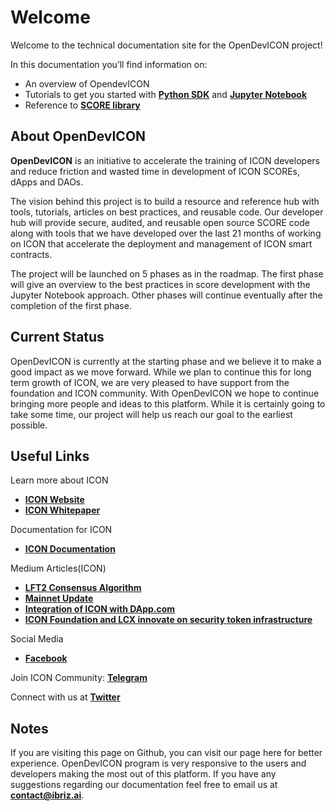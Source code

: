 # Welcome
Welcome to the technical documentation site for the OpenDevICON project!

In this documentation you’ll find information on:

- An overview of OpendevICON
- Tutorials to get you started with [**Python SDK**](docs/prerequisites.md) and [**Jupyter Notebook**](docs/scoreInteraction.md)
- Reference to [**SCORE library**](docs/deck.md)

## About OpenDevICON
**OpenDevICON** is an initiative to accelerate the training of ICON developers and reduce friction and wasted time in development of ICON SCOREs, dApps and DAOs.

The vision behind this project is to build a resource and reference hub with tools, tutorials, articles on best practices, and reusable code. Our developer hub will provide secure, audited, and reusable open source SCORE code along with tools that we have developed over the last 21 months of working on ICON that accelerate the deployment and management of ICON smart contracts.

The project will be launched on 5 phases as in the roadmap. The first phase will give an overview to the best practices in score development with the Jupyter Notebook approach. Other phases will continue eventually after the completion of the first phase.

## Current Status
OpenDevICON is currently at the starting phase and we believe it to make a good impact as we move forward. While we plan to continue this for long term growth of ICON, we are very pleased to have support from the foundation and ICON community. With OpenDevICON we hope to continue bringing more people and ideas to this platform. While it is certainly going to take some time, our project will help us reach our goal to the earliest possible. 


## Useful Links
Learn more about ICON
- [**ICON Website**](https://icon.foundation/?lang=en)
- [**ICON Whitepaper**](https://icon.foundation/resources/whitepaper/ICON_Whitepaper_EN.pdf)

Documentation for ICON
- [**ICON Documentation**](https://www.icondev.io/)

Medium Articles(ICON)
- [**LFT2 Consensus Algorithm**](https://medium.com/helloiconworld/lft2-consensus-algorithm-5ee4322b2fd4)
- [**Mainnet Update**](https://medium.com/helloiconworld/mainnet-update-19bec854c579)
- [**Integration of ICON with DApp.com**](https://medium.com/@helloiconworld/icon-integrates-with-dapp-com-b96f6c4c0c92)
- [**ICON Foundation and LCX innovate on security token infrastructure**](https://medium.com/helloiconworld/icon-foundation-and-lcx-innovate-on-security-token-infrastructure-3ced1f04791c)

Social Media
- [**Facebook**](https://www.facebook.com/Opendevicon-100863181655230/?view_public_for=100863181655230)

Join ICON Community: [**Telegram**](https://t.me/hello_iconworld)

Connect with us at [**Twitter**](http://bit.ly/2Rgj4w8)

## Notes
If you are visiting this page on Github, you can visit our page here for better experience. OpenDevICON program is very responsive to the users and developers making the most out of this platform. If you have any suggestions regarding our documentation feel free to email us at **contact@ibriz.ai**.



